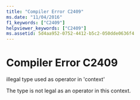```yaml
---
title: "Compiler Error C2409"
ms.date: "11/04/2016"
f1_keywords: ["C2409"]
helpviewer_keywords: ["C2409"]
ms.assetid: 5d4aa952-0752-4412-b5c2-050dde0636f4
---
```

# Compiler Error C2409

illegal type used as operator in 'context'

The type is not legal as an operator in this context.